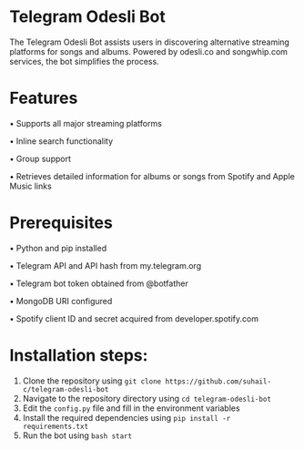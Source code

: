 
# Telegram Odesli Bot

The Telegram Odesli Bot assists users in discovering alternative streaming platforms for songs and albums. Powered by odesli.co and songwhip.com services, the bot simplifies the process.

# Features

• Supports all major streaming platforms

• Inline search functionality

• Group support

• Retrieves detailed information for albums or songs from Spotify and Apple Music links

# Prerequisites
• Python and pip installed

• Telegram API and API hash from my.telegram.org

• Telegram bot token obtained from @botfather

• MongoDB URI configured

• Spotify client ID and secret acquired from developer.spotify.com

# Installation steps:

1. Clone the repository using `git clone https://github.com/suhail-c/telegram-odesli-bot `
2. Navigate to the repository directory using `cd telegram-odesli-bot`
3. Edit the `config.py` file and fill in the environment variables
4. Install the required dependencies using `pip install -r requirements.txt`
5. Run the bot using `bash start`
